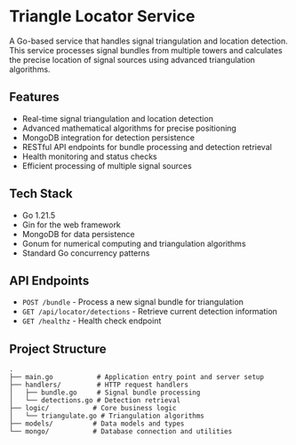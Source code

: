 # Triangle Locator Service

A Go-based service that handles signal triangulation and location detection. This service processes signal bundles from multiple towers and calculates the precise location of signal sources using advanced triangulation algorithms.

## Features

- Real-time signal triangulation and location detection
- Advanced mathematical algorithms for precise positioning
- MongoDB integration for detection persistence
- RESTful API endpoints for bundle processing and detection retrieval
- Health monitoring and status checks
- Efficient processing of multiple signal sources

## Tech Stack

- Go 1.21.5
- Gin for the web framework
- MongoDB for data persistence
- Gonum for numerical computing and triangulation algorithms
- Standard Go concurrency patterns

## API Endpoints

- `POST /bundle` - Process a new signal bundle for triangulation
- `GET /api/locator/detections` - Retrieve current detection information
- `GET /healthz` - Health check endpoint

## Project Structure

```
.
├── main.go           # Application entry point and server setup
├── handlers/         # HTTP request handlers
│   ├── bundle.go     # Signal bundle processing
│   └── detections.go # Detection retrieval
├── logic/           # Core business logic
│   └── triangulate.go # Triangulation algorithms
├── models/          # Data models and types
└── mongo/           # Database connection and utilities
```
